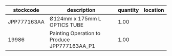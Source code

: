 |stockcode|description|quantity|location|
|---------|-----------|--------|--------|
|JPP777163AA|Ø124mm x 175mm L OPTICS TUBE|1.00||
|19986|Painting Operation to Produce JPP777163AA_P1|1.00||

